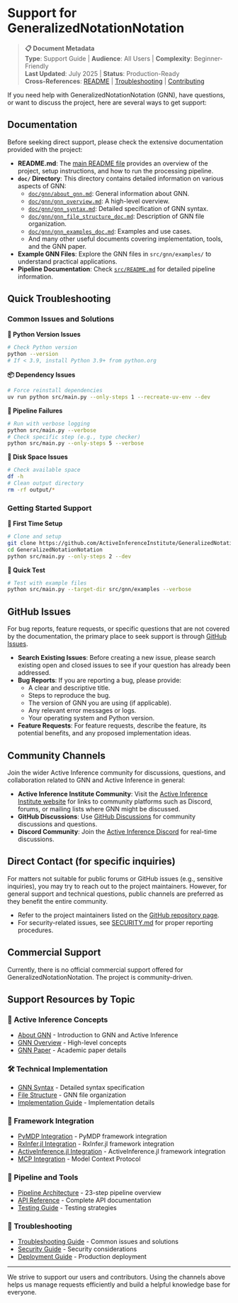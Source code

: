 # Support for GeneralizedNotationNotation

> **📋 Document Metadata**  
> **Type**: Support Guide | **Audience**: All Users | **Complexity**: Beginner-Friendly  
> **Last Updated**: July 2025 | **Status**: Production-Ready  
> **Cross-References**: [README](README.md) | [Troubleshooting](doc/troubleshooting/README.md) | [Contributing](CONTRIBUTING.md)

If you need help with GeneralizedNotationNotation (GNN), have questions, or want to discuss the project, here are several ways to get support:

## Documentation

Before seeking direct support, please check the extensive documentation provided with the project:

-   **README.md**: The [main README file](./README.md) provides an overview of the project, setup instructions, and how to run the processing pipeline.
-   **`doc/` Directory**: This directory contains detailed information on various aspects of GNN:
    -   [`doc/gnn/about_gnn.md`](./doc/gnn/about_gnn.md): General information about GNN.
    -   [`doc/gnn/gnn_overview.md`](./doc/gnn/gnn_overview.md): A high-level overview.
    -   [`doc/gnn/gnn_syntax.md`](./doc/gnn/gnn_syntax.md): Detailed specification of GNN syntax.
    -   [`doc/gnn/gnn_file_structure_doc.md`](./doc/gnn/gnn_file_structure_doc.md): Description of GNN file organization.
    -   [`doc/gnn/gnn_examples_doc.md`](./doc/gnn/gnn_examples_doc.md): Examples and use cases.
    -   And many other useful documents covering implementation, tools, and the GNN paper.
-   **Example GNN Files**: Explore the GNN files in `src/gnn/examples/` to understand practical applications.
-   **Pipeline Documentation**: Check [`src/README.md`](./src/README.md) for detailed pipeline information.

## Quick Troubleshooting

### Common Issues and Solutions

**🐍 Python Version Issues**
```bash
# Check Python version
python --version
# If < 3.9, install Python 3.9+ from python.org
```

**📦 Dependency Issues**
```bash
# Force reinstall dependencies
uv run python src/main.py --only-steps 1 --recreate-uv-env --dev
```

**🔧 Pipeline Failures**
```bash
# Run with verbose logging
python src/main.py --verbose
# Check specific step (e.g., type checker)
python src/main.py --only-steps 5 --verbose
```

**💾 Disk Space Issues**
```bash
# Check available space
df -h
# Clean output directory
rm -rf output/*
```

### Getting Started Support

**🚀 First Time Setup**
```bash
# Clone and setup
git clone https://github.com/ActiveInferenceInstitute/GeneralizedNotationNotation.git
cd GeneralizedNotationNotation
python src/main.py --only-steps 2 --dev
```

**🎯 Quick Test**
```bash
# Test with example files
python src/main.py --target-dir src/gnn/examples --verbose
```

## GitHub Issues

For bug reports, feature requests, or specific questions that are not covered by the documentation, the primary place to seek support is through [GitHub Issues](https://github.com/ActiveInferenceInstitute/GeneralizedNotationNotation/issues).

-   **Search Existing Issues**: Before creating a new issue, please search existing open and closed issues to see if your question has already been addressed.
-   **Bug Reports**: If you are reporting a bug, please provide:
    -   A clear and descriptive title.
    -   Steps to reproduce the bug.
    -   The version of GNN you are using (if applicable).
    -   Any relevant error messages or logs.
    -   Your operating system and Python version.
-   **Feature Requests**: For feature requests, describe the feature, its potential benefits, and any proposed implementation ideas.

## Community Channels

Join the wider Active Inference community for discussions, questions, and collaboration related to GNN and Active Inference in general:

-   **Active Inference Institute Community**: Visit the [Active Inference Institute website](https://activeinference.institute/) for links to community platforms such as Discord, forums, or mailing lists where GNN might be discussed.
-   **GitHub Discussions**: Use [GitHub Discussions](https://github.com/ActiveInferenceInstitute/GeneralizedNotationNotation/discussions) for community discussions and questions.
-   **Discord Community**: Join the [Active Inference Discord](https://discord.activeinference.institute/) for real-time discussions.

## Direct Contact (for specific inquiries)

For matters not suitable for public forums or GitHub issues (e.g., sensitive inquiries), you may try to reach out to the project maintainers. However, for general support and technical questions, public channels are preferred as they benefit the entire community.

-   Refer to the project maintainers listed on the [GitHub repository page](https://github.com/ActiveInferenceInstitute/GeneralizedNotationNotation).
-   For security-related issues, see [SECURITY.md](./SECURITY.md) for proper reporting procedures.

## Commercial Support

Currently, there is no official commercial support offered for GeneralizedNotationNotation. The project is community-driven.

## Support Resources by Topic

### 🧠 Active Inference Concepts
- [About GNN](./doc/gnn/about_gnn.md) - Introduction to GNN and Active Inference
- [GNN Overview](./doc/gnn/gnn_overview.md) - High-level concepts
- [GNN Paper](./doc/gnn/gnn_paper.md) - Academic paper details

### 🛠️ Technical Implementation
- [GNN Syntax](./doc/gnn/gnn_syntax.md) - Detailed syntax specification
- [File Structure](./doc/gnn/gnn_file_structure_doc.md) - GNN file organization
- [Implementation Guide](./doc/gnn/gnn_implementation.md) - Implementation details

### 🎯 Framework Integration
- [PyMDP Integration](./doc/pymdp/) - PyMDP framework integration
- [RxInfer.jl Integration](./doc/rxinfer/) - RxInfer.jl framework integration
- [ActiveInference.jl Integration](./doc/activeinference_jl/) - ActiveInference.jl framework integration
- [MCP Integration](./doc/mcp/) - Model Context Protocol

### 🔧 Pipeline and Tools
- [Pipeline Architecture](./doc/pipeline/PIPELINE_ARCHITECTURE.md) - 23-step pipeline overview
- [API Reference](./doc/api/README.md) - Complete API documentation
- [Testing Guide](./doc/testing/README.md) - Testing strategies

### 🚨 Troubleshooting
- [Troubleshooting Guide](./doc/troubleshooting/) - Common issues and solutions
- [Security Guide](./doc/security/README.md) - Security considerations
- [Deployment Guide](./doc/deployment/README.md) - Production deployment

---

We strive to support our users and contributors. Using the channels above helps us manage requests efficiently and build a helpful knowledge base for everyone. 